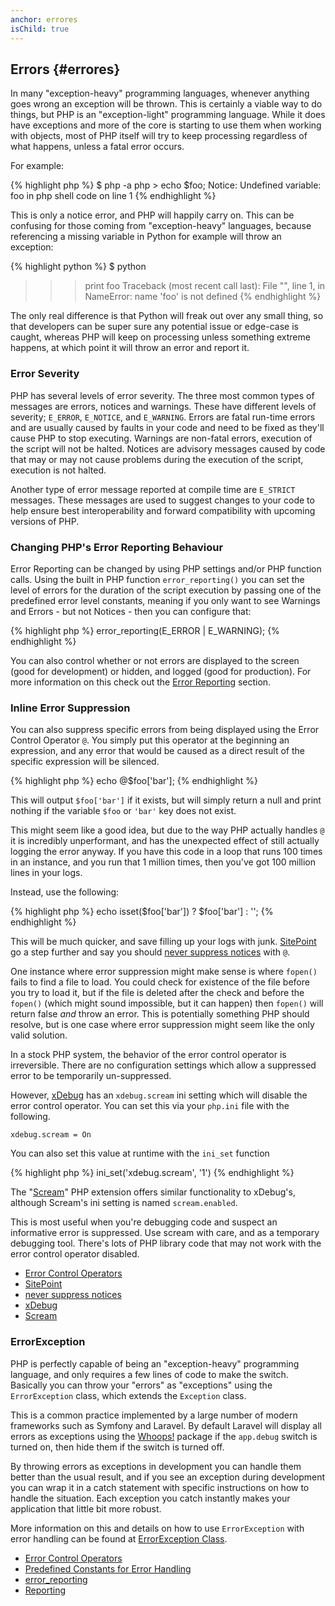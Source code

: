 ```yaml
---
anchor: errores
isChild: true
---
```


## Errors {#errores}

In many "exception-heavy" programming languages, whenever anything goes wrong an exception will be thrown. This is
certainly a viable way to do things, but PHP is an "exception-light" programming language. While it does have
exceptions and more of the core is starting to use them when working with objects, most of PHP itself will try to keep
processing regardless of what happens, unless a fatal error occurs.

For example:

{% highlight php %}
$ php -a
php > echo $foo;
Notice: Undefined variable: foo in php shell code on line 1
{% endhighlight %}

This is only a notice error, and PHP will happily carry on. This can be confusing for those coming from "exception-heavy"
languages, because referencing a missing variable in Python for example will throw an exception:

{% highlight python %}
$ python
>>> print foo
Traceback (most recent call last):
  File "<stdin>", line 1, in <module>
NameError: name 'foo' is not defined
{% endhighlight %}

The only real difference is that Python will freak out over any small thing, so that developers can be super sure any
potential issue or edge-case is caught, whereas PHP will keep on processing unless something extreme happens, at which
point it will throw an error and report it.

### Error Severity

PHP has several levels of error severity. The three most common types of messages are errors, notices and warnings.
These have different levels of severity; `E_ERROR`, `E_NOTICE`, and `E_WARNING`. Errors are fatal run-time errors and
are usually caused by faults in your code and need to be fixed as they'll cause PHP to stop executing. Warnings are
non-fatal errors, execution of the script will not be halted. Notices are advisory messages caused by code that may or
may not cause problems during the execution of the script, execution is not halted.

Another type of error message reported at compile time are `E_STRICT` messages. These messages are used to suggest
changes to your code to help ensure best interoperability and forward compatibility with upcoming versions of PHP.

### Changing PHP's Error Reporting Behaviour

Error Reporting can be changed by using PHP settings and/or PHP function calls. Using the built in PHP function
`error_reporting()` you can set the level of errors for the duration of the script execution by passing one of the
predefined error level constants, meaning if you only want to see Warnings and Errors - but not Notices - then
you can configure that:

{% highlight php %}
error_reporting(E_ERROR | E_WARNING);
{% endhighlight %}

You can also control whether or not errors are displayed to the screen (good for development) or hidden, and logged
(good for production). For more information on this check out the [Error Reporting][errorreport] section.

### Inline Error Suppression

You can also suppress specific errors from being displayed using the Error Control Operator `@`. You simply put
this operator at the beginning an expression, and any error that would be caused as a direct result of the specific
expression will be silenced.

{% highlight php %}
echo @$foo['bar'];
{% endhighlight %}

This will output `$foo['bar']` if it exists, but will simply return a null and print nothing if the variable `$foo` or
`'bar'` key does not exist.

This might seem like a good idea, but due to the way PHP actually handles `@` it is incredibly unperformant, and has the
unexpected effect of still actually logging the error anyway. If you have this code in a loop that runs 100 times in an
instance, and you run that 1 million times, then you've got 100 million lines in your logs.

Instead, use the following:

{% highlight php %}
echo isset($foo['bar']) ? $foo['bar'] : '';
{% endhighlight %}

This will be much quicker, and save filling up your logs with junk. [SitePoint][sitepoint] go a step further and say you should
[never suppress notices][never suppress notices] with `@`.

One instance where error suppression might make sense is where `fopen()` fails to find a file to load. You could check
for existence of the file before you try to load it, but if the file is deleted after the check and before the `fopen()`
(which might sound impossible, but it can happen) then `fopen()` will return false _and_ throw an error. This is
potentially something PHP should resolve, but is one case where error suppression might seem like the only valid
solution.

In a stock PHP system, the behavior of the error control operator is irreversible. There are no configuration settings which allow a suppressed error to be temporarily un-suppressed.

However, [xDebug][xdebug] has an `xdebug.scream` ini setting which will disable the error control operator.  You can set this via your `php.ini` file with the following.

    xdebug.scream = On

You can also set this value at runtime with the `ini_set` function

{% highlight php %}
ini_set('xdebug.scream', '1')
{% endhighlight %}

The "[Scream][scream]" PHP extension offers similar functionality to xDebug's, although Scream's ini setting is named `scream.enabled`.

This is most useful when you're debugging code and suspect an informative error is suppressed.  Use scream with care, and as a temporary debugging tool. There's lots of PHP library code that may not work with the error control operator disabled.


* [Error Control Operators](http://php.net/manual/es/language.operators.errorcontrol.php)
* [SitePoint](http://www.sitepoint.com/)
* [never suppress notices](http://www.sitepoint.com/why-suppressing-notices-is-wrong/)
* [xDebug](http://xdebug.org/docs/basic)
* [Scream](http://www.php.net/manual/es/book.scream.php)

[sitepoint]: http://www.sitepoint.com/
[xdebug]: http://xdebug.org/docs/basic
[scream]: http://www.php.net/manual/es/book.scream.php
[never suppress notices]: http://www.sitepoint.com/why-suppressing-notices-is-wrong/

### ErrorException

PHP is perfectly capable of being an "exception-heavy" programming language, and only requires a few lines of code to
make the switch. Basically you can throw your "errors" as "exceptions" using the `ErrorException` class, which extends the `Exception` class.

This is a common practice implemented by a large number of modern frameworks such as Symfony and Laravel. By default
Laravel will display all errors as exceptions using the [Whoops!][whoops!] package if the `app.debug` switch is turned on, then
hide them if the switch is turned off.

By throwing errors as exceptions in development you can handle them better than the usual result, and if you see an
exception during development you can wrap it in a catch statement with specific instructions on how to handle the situation. Each exception you catch instantly makes your application that little bit more robust.

More information on this and details on how to use `ErrorException` with error handling can be found at
[ErrorException Class][errorexception].

* [Error Control Operators](http://php.net/manual/es/language.operators.errorcontrol.php)
* [Predefined Constants for Error Handling](http://www.php.net/manual/es/errorfunc.constants.php)
* [error_reporting](http://www.php.net/manual/es/function.error-reporting.php)
* [Reporting][errorreport]

[errorexception]: http://php.net/manual/es/class.errorexception.php
[errorreport]: /#error_reporting
[whoops!]: http://filp.github.io/whoops/
